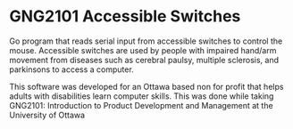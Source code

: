 # GNG2101 Accessible Switches

Go program that reads serial input from accessible switches to control the mouse.
Accessible switches are used by people with impaired hand/arm movement from diseases such as cerebral paulsy, multiple sclerosis, and parkinsons to access a computer.

This software was developed for an Ottawa based non for profit that helps adults with disabilities learn computer skills. This was done while taking GNG2101: Introduction to Product Development and Management at the University of Ottawa
